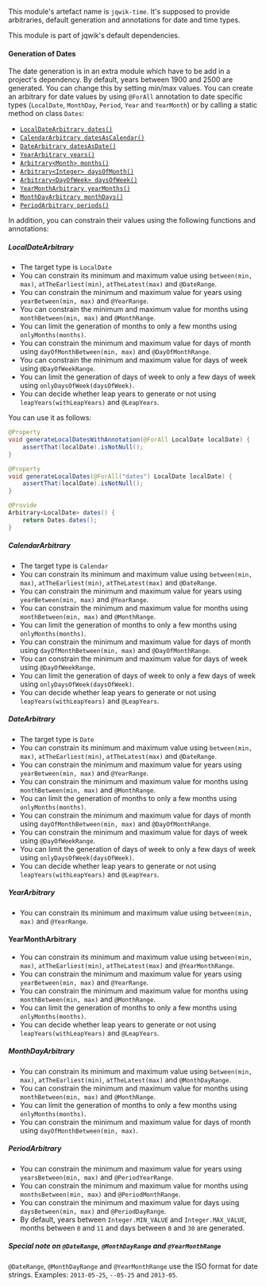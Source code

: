 This module's artefact name is `jqwik-time`. It's supposed to provide arbitraries,
default generation and annotations for date and time types.

This module is part of jqwik's default dependencies.

#### Generation of Dates

The date generation is in an extra module which have to be add in a project's dependency.
By default, years between 1900 and 2500 are generated. You can change this by setting min/max values.
You can create an arbitrary for date values by using `@ForAll` annotation to date specific types (`LocalDate`, `MonthDay`, `Period`, `Year` and `YearMonth`) or by calling a static method on class `Dates`:

- [`LocalDateArbitrary dates()`](/docs/${docsVersion}/javadoc/net/jqwik/time/api/Dates.html#dates())
- [`CalendarArbitrary datesAsCalendar()`](/docs/${docsVersion}/javadoc/net/jqwik/time/api/Dates.html#datesAsCalendar())
- [`DateArbitrary datesAsDate()`](/docs/${docsVersion}/javadoc/net/jqwik/time/api/Dates.html#datesAsDate())
- [`YearArbitrary years()`](/docs/${docsVersion}/javadoc/net/jqwik/time/api/Dates.html#years())
- [`Arbitrary<Month> months()`](/docs/${docsVersion}/javadoc/net/jqwik/time/api/Dates.html#months())
- [`Arbitrary<Integer> daysOfMonth()`](/docs/${docsVersion}/javadoc/net/jqwik/time/api/Dates.html#daysOfMonth())
- [`Arbitrary<DayOfWeek> daysOfWeek()`](/docs/${docsVersion}/javadoc/net/jqwik/time/api/Dates.html#daysOfWeek())
- [`YearMonthArbitrary yearMonths()`](/docs/${docsVersion}/javadoc/net/jqwik/time/api/Dates.html#yearMonths())
- [`MonthDayArbitrary monthDays()`](/docs/${docsVersion}/javadoc/net/jqwik/time/api/Dates.html#monthDays())
- [`PeriodArbitrary periods()`](/docs/${docsVersion}/javadoc/net/jqwik/time/api/Dates.html#periods())

In addition, you can constrain their values using the following functions and annotations:

##### LocalDateArbitrary

- The target type is `LocalDate`
- You can constrain its minimum and maximum value using `between(min, max)`, `atTheEarliest(min)`, `atTheLatest(max)` and `@DateRange`.
- You can constrain the minimum and maximum value for years using `yearBetween(min, max)` and `@YearRange`.
- You can constrain the minimum and maximum value for months using `monthBetween(min, max)` and `@MonthRange`.
- You can limit the generation of months to only a few months using `onlyMonths(months)`.
- You can constrain the minimum and maximum value for days of month using `dayOfMonthBetween(min, max)` and `@DayOfMonthRange`.
- You can constrain the minimum and maximum value for days of week using `@DayOfWeekRange`.
- You can limit the generation of days of week to only a few days of week using `onlyDaysOfWeek(daysOfWeek)`.
- You can decide whether leap years to generate or not using `leapYears(withLeapYears)` and `@LeapYears`.

You can use it as follows:

```java
@Property
void generateLocalDatesWithAnnotation(@ForAll LocalDate localDate) {
    assertThat(localDate).isNotNull();
}

@Property
void generateLocalDates(@ForAll("dates") LocalDate localDate) {
    assertThat(localDate).isNotNull();
}

@Provide
Arbitrary<LocalDate> dates() {
    return Dates.dates();
}
```

##### CalendarArbitrary

- The target type is `Calendar`
- You can constrain its minimum and maximum value using `between(min, max)`, `atTheEarliest(min)`, `atTheLatest(max)` and `@DateRange`.
- You can constrain the minimum and maximum value for years using `yearBetween(min, max)` and `@YearRange`.
- You can constrain the minimum and maximum value for months using `monthBetween(min, max)` and `@MonthRange`.
- You can limit the generation of months to only a few months using `onlyMonths(months)`.
- You can constrain the minimum and maximum value for days of month using `dayOfMonthBetween(min, max)` and `@DayOfMonthRange`.
- You can constrain the minimum and maximum value for days of week using `@DayOfWeekRange`.
- You can limit the generation of days of week to only a few days of week using `onlyDaysOfWeek(daysOfWeek)`.
- You can decide whether leap years to generate or not using `leapYears(withLeapYears)` and `@LeapYears`.

##### DateArbitrary

- The target type is `Date`
- You can constrain its minimum and maximum value using `between(min, max)`, `atTheEarliest(min)`, `atTheLatest(max)` and `@DateRange`.
- You can constrain the minimum and maximum value for years using `yearBetween(min, max)` and `@YearRange`.
- You can constrain the minimum and maximum value for months using `monthBetween(min, max)` and `@MonthRange`.
- You can limit the generation of months to only a few months using `onlyMonths(months)`.
- You can constrain the minimum and maximum value for days of month using `dayOfMonthBetween(min, max)` and `@DayOfMonthRange`.
- You can constrain the minimum and maximum value for days of week using `@DayOfWeekRange`.
- You can limit the generation of days of week to only a few days of week using `onlyDaysOfWeek(daysOfWeek)`.
- You can decide whether leap years to generate or not using `leapYears(withLeapYears)` and `@LeapYears`.

##### YearArbitrary

- You can constrain its minimum and maximum value using `between(min, max)` and `@YearRange`.

#### YearMonthArbitrary

- You can constrain its minimum and maximum value using `between(min, max)`, `atTheEarliest(min)`, `atTheLatest(max)` and `@YearMonthRange`.
- You can constrain the minimum and maximum value for years using `yearBetween(min, max)` and `@YearRange`.
- You can constrain the minimum and maximum value for months using `monthBetween(min, max)` and `@MonthRange`.
- You can limit the generation of months to only a few months using `onlyMonths(months)`.
- You can decide whether leap years to generate or not using `leapYears(withLeapYears)` and `@LeapYears`.

##### MonthDayArbitrary

- You can constrain its minimum and maximum value using `between(min, max)`, `atTheEarliest(min)`, `atTheLatest(max)` and `@MonthDayRange`.
- You can constrain the minimum and maximum value for months using `monthBetween(min, max)` and `@MonthRange`.
- You can limit the generation of months to only a few months using `onlyMonths(months)`.
- You can constrain the minimum and maximum value for days of month using `dayOfMonthBetween(min, max)`.

##### PeriodArbitrary

- You can constrain the minimum and maximum value for years using `yearsBetween(min, max)` and `@PeriodYearRange`.
- You can constrain the minimum and maximum value for months using `monthsBetween(min, max)` and `@PeriodMonthRange`.
- You can constrain the minimum and maximum value for days using `daysBetween(min, max)` and `@PeriodDayRange`.
- By default, years between `Integer.MIN_VALUE` and `Integer.MAX_VALUE`, months between `0` and `11` and days between `0` and `30` are generated.

##### Special note on `@DateRange`, `@MonthDayRange` and `@YearMonthRange`

`@DateRange`, `@MonthDayRange` and `@YearMonthRange` use the ISO format for date strings. Examples: `2013-05-25`, `--05-25` and `2013-05`.
